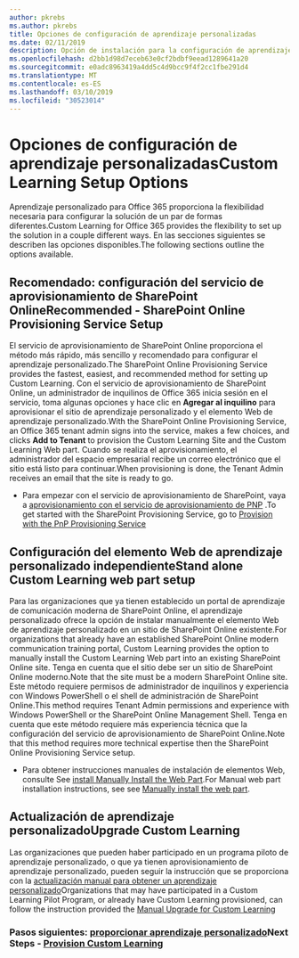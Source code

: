```yaml
---
author: pkrebs
ms.author: pkrebs
title: Opciones de configuración de aprendizaje personalizadas
ms.date: 02/11/2019
description: Opción de instalación para la configuración de aprendizaje personalizada
ms.openlocfilehash: d2bb1d98d7eceb63e0cf2bdbf9eead1289641a20
ms.sourcegitcommit: e0adc8963419a4dd5c4d9bcc9f4f2cc1fbe291d4
ms.translationtype: MT
ms.contentlocale: es-ES
ms.lasthandoff: 03/10/2019
ms.locfileid: "30523014"
---
```

# <a name="custom-learning-setup-options"></a><span data-ttu-id="3a62d-103">Opciones de configuración de aprendizaje personalizadas</span><span class="sxs-lookup"><span data-stu-id="3a62d-103">Custom Learning Setup Options</span></span>
<span data-ttu-id="3a62d-104">Aprendizaje personalizado para Office 365 proporciona la flexibilidad necesaria para configurar la solución de un par de formas diferentes.</span><span class="sxs-lookup"><span data-stu-id="3a62d-104">Custom Learning for Office 365 provides the flexibility to set up the solution in a couple different ways.</span></span> <span data-ttu-id="3a62d-105">En las secciones siguientes se describen las opciones disponibles.</span><span class="sxs-lookup"><span data-stu-id="3a62d-105">The following sections outline the options available.</span></span>

## <a name="recommended---sharepoint-online-provisioning-service-setup"></a><span data-ttu-id="3a62d-106">Recomendado: configuración del servicio de aprovisionamiento de SharePoint Online</span><span class="sxs-lookup"><span data-stu-id="3a62d-106">Recommended - SharePoint Online Provisioning Service Setup</span></span> 
<span data-ttu-id="3a62d-107">El servicio de aprovisionamiento de SharePoint Online proporciona el método más rápido, más sencillo y recomendado para configurar el aprendizaje personalizado.</span><span class="sxs-lookup"><span data-stu-id="3a62d-107">The SharePoint Online Provisioning Service provides the fastest, easiest, and recommended method for setting up Custom Learning.</span></span> <span data-ttu-id="3a62d-108">Con el servicio de aprovisionamiento de SharePoint Online, un administrador de inquilinos de Office 365 inicia sesión en el servicio, toma algunas opciones y hace clic en **Agregar al inquilino** para aprovisionar el sitio de aprendizaje personalizado y el elemento Web de aprendizaje personalizado.</span><span class="sxs-lookup"><span data-stu-id="3a62d-108">With the SharePoint Online Provisioning Service, an Office 365 tenant admin signs into the service, makes a few choices, and clicks **Add to Tenant** to provision the Custom Learning Site and the Custom Learning Web part.</span></span> <span data-ttu-id="3a62d-109">Cuando se realiza el aprovisionamiento, el administrador del espacio empresarial recibe un correo electrónico que el sitio está listo para continuar.</span><span class="sxs-lookup"><span data-stu-id="3a62d-109">When provisioning is done, the Tenant Admin receives an email that the site is ready to go.</span></span> 

- <span data-ttu-id="3a62d-110">Para empezar con el servicio de aprovisionamiento de SharePoint, vaya a [aprovisionamiento con el servicio de aprovisionamiento de PNP](custom_provision.md) .</span><span class="sxs-lookup"><span data-stu-id="3a62d-110">To get started with the SharePoint Provisioning Service, go to [Provision with the PnP Provisioning Service](custom_provision.md)</span></span>   

## <a name="stand-alone-custom-learning-web-part-setup"></a><span data-ttu-id="3a62d-111">Configuración del elemento Web de aprendizaje personalizado independiente</span><span class="sxs-lookup"><span data-stu-id="3a62d-111">Stand alone Custom Learning web part setup</span></span>
<span data-ttu-id="3a62d-112">Para las organizaciones que ya tienen establecido un portal de aprendizaje de comunicación moderna de SharePoint Online, el aprendizaje personalizado ofrece la opción de instalar manualmente el elemento Web de aprendizaje personalizado en un sitio de SharePoint Online existente.</span><span class="sxs-lookup"><span data-stu-id="3a62d-112">For organizations that already have an established SharePoint Online modern communication training portal, Custom Learning provides the option to manually install the Custom Learning Web part into an existing SharePoint Online site.</span></span> <span data-ttu-id="3a62d-113">Tenga en cuenta que el sitio debe ser un sitio de SharePoint Online moderno.</span><span class="sxs-lookup"><span data-stu-id="3a62d-113">Note that the site must be a modern SharePoint Online site.</span></span> <span data-ttu-id="3a62d-114">Este método requiere permisos de administrador de inquilinos y experiencia con Windows PowerShell o el shell de administración de SharePoint Online.</span><span class="sxs-lookup"><span data-stu-id="3a62d-114">This method requires Tenant Admin permissions and experience with Windows PowerShell or the SharePoint Online Management Shell.</span></span> <span data-ttu-id="3a62d-115">Tenga en cuenta que este método requiere más experiencia técnica que la configuración del servicio de aprovisionamiento de SharePoint Online.</span><span class="sxs-lookup"><span data-stu-id="3a62d-115">Note that this method requires more technical expertise then the SharePoint Online Provisioning Service setup.</span></span>

- <span data-ttu-id="3a62d-116">Para obtener instrucciones manuales de instalación de elementos Web, consulte See [install Manually Install the Web Part](custom_manualsetup.md).</span><span class="sxs-lookup"><span data-stu-id="3a62d-116">For Manual web part installation instructions, see see [Manually install the web part](custom_manualsetup.md).</span></span> 

## <a name="upgrade-custom-learning"></a><span data-ttu-id="3a62d-117">Actualización de aprendizaje personalizado</span><span class="sxs-lookup"><span data-stu-id="3a62d-117">Upgrade Custom Learning</span></span>
<span data-ttu-id="3a62d-118">Las organizaciones que pueden haber participado en un programa piloto de aprendizaje personalizado, o que ya tienen aprovisionamiento de aprendizaje personalizado, pueden seguir la instrucción que se proporciona con la [actualización manual para obtener un aprendizaje personalizado](custom_upgrade.md)</span><span class="sxs-lookup"><span data-stu-id="3a62d-118">Organizations that may have participated in a Custom Learning Pilot Program, or already have Custom Learning provisioned, can follow the instruction provided the [Manual Upgrade for Custom Learning](custom_upgrade.md)</span></span>    

### <a name="next-steps---provision-custom-learningcustomprovisionmd"></a><span data-ttu-id="3a62d-119">Pasos siguientes: [proporcionar aprendizaje personalizado](custom_provision.md)</span><span class="sxs-lookup"><span data-stu-id="3a62d-119">Next Steps - [Provision Custom Learning](custom_provision.md)</span></span>
